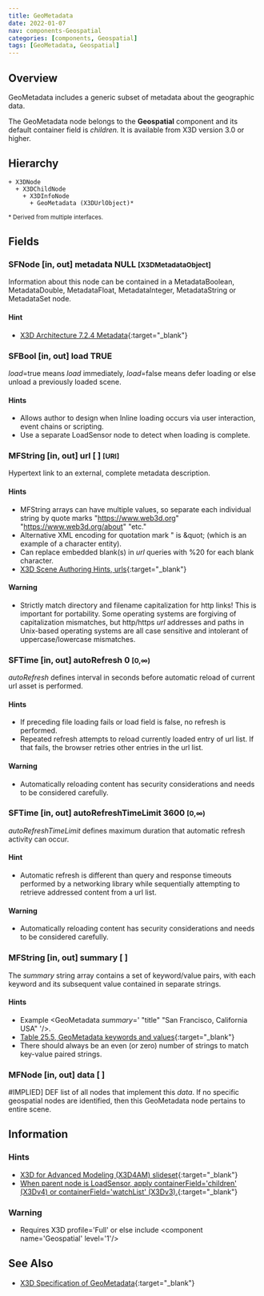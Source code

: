 ```yaml
---
title: GeoMetadata
date: 2022-01-07
nav: components-Geospatial
categories: [components, Geospatial]
tags: [GeoMetadata, Geospatial]
---
```

<style>
.post h3 {
  word-spacing: 0.2em;
}
</style>

## Overview

GeoMetadata includes a generic subset of metadata about the geographic data.

The GeoMetadata node belongs to the **Geospatial** component and its default container field is *children.* It is available from X3D version 3.0 or higher.

## Hierarchy

```
+ X3DNode
  + X3DChildNode
    + X3DInfoNode
      + GeoMetadata (X3DUrlObject)*
```

<small>\* Derived from multiple interfaces.</small>

## Fields

### SFNode [in, out] **metadata** NULL <small>[X3DMetadataObject]</small>

Information about this node can be contained in a MetadataBoolean, MetadataDouble, MetadataFloat, MetadataInteger, MetadataString or MetadataSet node.

#### Hint

- [X3D Architecture 7.2.4 Metadata](https://www.web3d.org/specifications/X3Dv4Draft/ISO-IEC19775-1v4-CD1/Part01/components/core.html#Metadata){:target="_blank"}

### SFBool [in, out] **load** TRUE

*load*=true means *load* immediately, *load*=false means defer loading or else unload a previously loaded scene.

#### Hints

- Allows author to design when Inline loading occurs via user interaction, event chains or scripting.
- Use a separate LoadSensor node to detect when loading is complete.

### MFString [in, out] **url** [ ] <small>[URI]</small>

Hypertext link to an external, complete metadata description.

#### Hints

- MFString arrays can have multiple values, so separate each individual string by quote marks "https://www.web3d.org" "https://www.web3d.org/about" "etc."
- Alternative XML encoding for quotation mark " is &amp;quot; (which is an example of a character entity).
- Can replace embedded blank(s) in *url* queries with %20 for each blank character.
- [X3D Scene Authoring Hints, urls](https://www.web3d.org/x3d/content/examples/X3dSceneAuthoringHints.html#urls){:target="_blank"}

#### Warning

- Strictly match directory and filename capitalization for http links! This is important for portability. Some operating systems are forgiving of capitalization mismatches, but http/https *url* addresses and paths in Unix-based operating systems are all case sensitive and intolerant of uppercase/lowercase mismatches.

### SFTime [in, out] **autoRefresh** 0 <small>[0,∞)</small>

*autoRefresh* defines interval in seconds before automatic reload of current url asset is performed.

#### Hints

- If preceding file loading fails or load field is false, no refresh is performed.
- Repeated refresh attempts to reload currently loaded entry of url list. If that fails, the browser retries other entries in the url list.

#### Warning

- Automatically reloading content has security considerations and needs to be considered carefully.

### SFTime [in, out] **autoRefreshTimeLimit** 3600 <small>[0,∞)</small>

*autoRefreshTimeLimit* defines maximum duration that automatic refresh activity can occur.

#### Hint

- Automatic refresh is different than query and response timeouts performed by a networking library while sequentially attempting to retrieve addressed content from a url list.

#### Warning

- Automatically reloading content has security considerations and needs to be considered carefully.

### MFString [in, out] **summary** [ ]

The *summary* string array contains a set of keyword/value pairs, with each keyword and its subsequent value contained in separate strings.

#### Hints

- Example \<GeoMetadata *summary*=' "title" "San Francisco, California USA" '/\>.
- [Table 25.5, GeoMetadata keywords and values](https://www.web3d.org/specifications/X3Dv4Draft/ISO-IEC19775-1v4-CD1/Part01/components/geospatial.html#t-keywordsandvalues){:target="_blank"}
- There should always be an even (or zero) number of strings to match key-value paired strings.

### MFNode [in, out] **data** [ ]

#IMPLIED] DEF list of all nodes that implement this *data*. If no specific geospatial nodes are identified, then this GeoMetadata node pertains to entire scene.

## Information

### Hints

- [X3D for Advanced Modeling (X3D4AM) slideset](https://x3dgraphics.com/slidesets/X3dForAdvancedModeling/GeospatialComponentX3dEarth.pdf){:target="_blank"}
- [When parent node is LoadSensor, apply containerField='children' (X3Dv4) or containerField='watchList' (X3Dv3).](https://www.web3d.org/x3d/content/examples/X3dSceneAuthoringHints.html#fieldNameChanges){:target="_blank"}

### Warning

- Requires X3D profile='Full' or else include \<component name='Geospatial' level='1'/\>

## See Also

- [X3D Specification of GeoMetadata](https://www.web3d.org/documents/specifications/19775-1/V4.0/Part01/components/geospatial.html#GeoMetadata){:target="_blank"}
